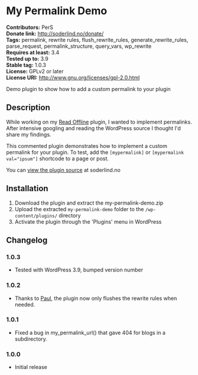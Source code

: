 
# My Permalink Demo #
**Contributors:** PerS  
**Donate link:** http://soderlind.no/donate/  
**Tags:**  permalink, rewrite rules, flush_rewrite_rules, generate_rewrite_rules, parse_request, permalink_structure, query_vars, wp_rewrite   
**Requires at least:** 3.4  
**Tested up to:** 3.9  
**Stable tag:** 1.0.3  
**License:** GPLv2 or later  
**License URI:** http://www.gnu.org/licenses/gpl-2.0.html  

Demo plugin to show how to add a custom permalink to your plugin


## Description ##

While working on my [Read Offline](http://wordpress.org/extend/plugins/read-offline/) plugin, I wanted to implement permalinks. After intensive googling and reading the WordPress source I thought I'd share my findings. 

This commented plugin demonstrates how to implement a custom permalink for your plugin. To test, add the `[mypermalink]` or `[mypermalink val="ipsum"]` shortcode to a page or post.

You can [view the plugin source](http://soderlind.no/archives/2012/11/01/wordpress-plugins-and-permalinks-how-to-use-pretty-links-in-your-plugin/) at soderlind.no


## Installation ##

1. Download the plugin and extract the my-permalink-demo.zip
1. Upload the extracted `my-permalink-demo` folder to the `/wp-content/plugins/` directory
1. Activate the plugin through the 'Plugins' menu in WordPress


## Changelog ##

### 1.0.3 ###
* Tested with WordPress 3.9, bumped version number

### 1.0.2 ###
* Thanks to [Paul](http://soderlind.no/read-offline/comment-page-1/#comment-209996), the plugin now only flushes the rewrite rules when needed.

### 1.0.1 ###
* Fixed a bug in my_permalink_url() that gave 404 for blogs in a subdirectory.

### 1.0.0 ###
* Initial release